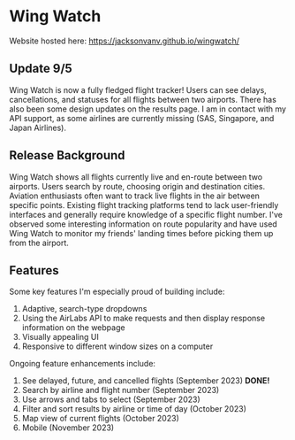 # Wing Watch
Website hosted here: https://jacksonvanv.github.io/wingwatch/

## Update 9/5
Wing Watch is now a fully fledged flight tracker! Users can see delays, cancellations, and statuses for all flights between two airports. There has also been some design updates on the results page. I am in contact with my API support, as some airlines are currently missing (SAS, Singapore, and Japan Airlines).

## Release Background

Wing Watch shows all flights currently live and en-route between two airports. Users search by route, choosing origin and destination cities. Aviation enthusiasts often want to track live flights in the air between specific points. Existing flight tracking platforms tend to lack user-friendly interfaces and generally require knowledge of a specific flight number. I've observed some interesting information on route popularity and have used Wing Watch to monitor my friends' landing times before picking them up from the airport.

## Features

Some key features I'm especially proud of building include:
1. Adaptive, search-type dropdowns
2. Using the AirLabs API to make requests and then display response information on the webpage
3. Visually appealing UI
4. Responsive to different window sizes on a computer

Ongoing feature enhancements include:
1. See delayed, future, and cancelled flights (September 2023) **DONE!**
2. Search by airline and flight number (September 2023)
3. Use arrows and tabs to select (September 2023)
4. Filter and sort results by airline or time of day (October 2023)
5. Map view of current flights (October 2023)
6. Mobile (November 2023)
